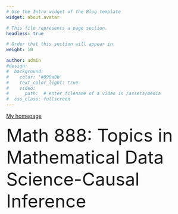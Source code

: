 ```yaml
---
# Use the Intro widget of the Blog template
widget: about.avatar

# This file represents a page section.
headless: true

# Order that this section will appear in.
weight: 10

author: admin
#design:
#  background:
#    color: '#090a0b'
#    text_color_light: true
#    video:
#      path:  # enter filename of a video in /assets/media
#  css_class: fullscreen
---
```

[My homepage](https://qilin-li.netlify.app/)

<font size="20"> Math 888: Topics in Mathematical Data Science-Causal Inference </font> 

<!-- [Why causal inference?](/about/) -->
